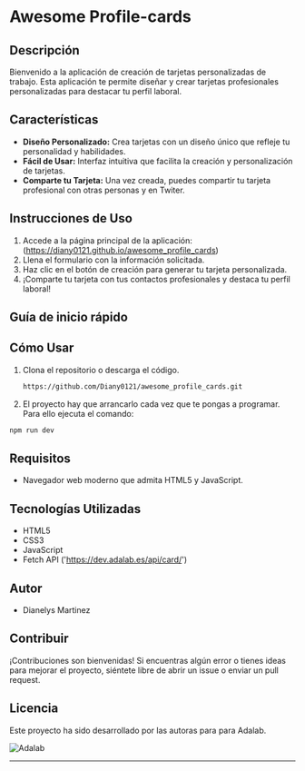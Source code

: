 # Awesome Profile-cards

## Descripción

Bienvenido a la aplicación de creación de tarjetas personalizadas de trabajo. Esta aplicación te permite diseñar y crear tarjetas profesionales personalizadas para destacar tu perfil laboral.

## Características

- **Diseño Personalizado:** Crea tarjetas con un diseño único que refleje tu personalidad y habilidades.
- **Fácil de Usar:** Interfaz intuitiva que facilita la creación y personalización de tarjetas.
- **Comparte tu Tarjeta:** Una vez creada, puedes compartir tu tarjeta profesional con otras personas y en Twiter.

## Instrucciones de Uso

1. Accede a la página principal de la aplicación: (https://diany0121.github.io/awesome_profile_cards)
2. Llena el formulario con la información solicitada.
3. Haz clic en el botón de creación para generar tu tarjeta personalizada.
4. ¡Comparte tu tarjeta con tus contactos profesionales y destaca tu perfil laboral!

## Guía de inicio rápido

## Cómo Usar

1. Clona el repositorio o descarga el código.

   ```bash
   https://github.com/Diany0121/awesome_profile_cards.git
   ```

2. El proyecto hay que arrancarlo cada vez que te pongas a programar. Para ello ejecuta el comando:

```bash
npm run dev
```

## Requisitos

- Navegador web moderno que admita HTML5 y JavaScript.

## Tecnologías Utilizadas

- HTML5
- CSS3
- JavaScript
- Fetch API ('https://dev.adalab.es/api/card/')

## Autor

- Dianelys Martinez

## Contribuir

¡Contribuciones son bienvenidas! Si encuentras algún error o tienes ideas para mejorar el proyecto, siéntete libre de abrir un issue o enviar un pull request.


## Licencia

Este proyecto ha sido desarrollado por las autoras para para Adalab.

![Adalab](https://beta.adalab.es/resources/images/adalab-logo-155x61-bg-white.png)

---
